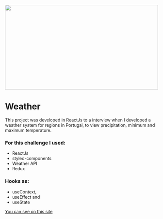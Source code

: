 
<div>
    <img src="https://media.wired.co.uk/photos/606dba1c9a15f73a597a2aa1/4:3/w_2044,h_1533,c_limit/weather.jpg" height="280" width=100%/>
</div>

# Weather

This project was developed in ReactJs to a interview when I developed a weather system for regions in Portugal, to view precipitation, minimum and maximum temperature. 

### For this challenge I used:
 * ReactJs 
 * styled-components
 * Weather API
 * Redux

### Hooks as:
* useContext, 
* useEffect and 
* useState

[You can see on this site](https://adentis-weather.vercel.app/)


